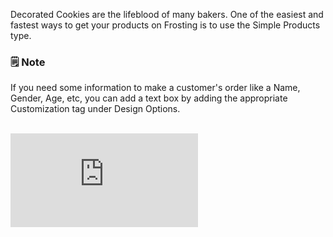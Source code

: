 Decorated Cookies are the lifeblood of many bakers. One of the easiest and fastest ways to get your products on Frosting is to use the Simple Products type.

<section class="callout-yellow">
<h3>🗒 Note</h3>
<p>If you need some information to make a customer's order like a Name, Gender, Age, etc, you can add a text box by adding the appropriate Customization tag under Design Options.</p>
</section>

<br>
<section class="video widescreen">
<iframe src="https://www.youtube.com/embed/DQtg0DioJwE?start=112" allow="accelerometer; autoplay; clipboard-write; encrypted-media; gyroscope; picture-in-picture" allowfullscreen="" frameborder="0">
<br>
<br>
fasdf<br>
Cariable<br>
<br>
asdflkjasdflkja
</iframe>
</section>